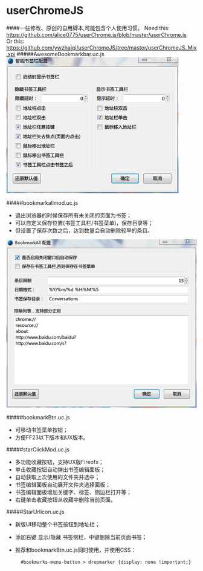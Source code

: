 userChromeJS
============
####一些修改、原创的自用脚本,可能包含个人使用习惯。
Need this:</br>
https://github.com/alice0775/userChrome.js/blob/master/userChrome.js </br>
Or this:</br>
https://github.com/ywzhaiqi/userChromeJS/tree/master/userChromeJS_Mix.xpi
#####AwesomeBookmarkbar.uc.js
![](Img/3.png)

#####bookmarkallmod.uc.js
- 退出浏览器的时候保存所有未关闭的页面为书签；
- 可以自定义保存位置(书签工具栏/书签菜单)，保存目录等；
- 但设置了保存次数之后，达到数量会自动删除较早的条目。

![](Img/2.png)

#####bookmarkBtn.uc.js
- 可移动书签菜单按钮；
- 方便FF23以下版本和UX版本。

#####starClickMod.uc.js
- 多功能收藏按钮，支持UX版Fireofx；
- 单击收藏按钮自动弹出书签编辑面板；
- 自动获取上次使用的文件夹并选中；
- 书签编辑面板自动展开文件夹选择面板；
- 书签编辑面板增加关键字、标签、侧边栏打开等；
- 右键单击收藏按钮从收藏中删除当前页面。

#####StarUrlicon.uc.js
- 新版UI移动整个书签按钮到地址栏；
- 添加右键 显示/隐藏 书签侧栏，中键删除当前页面书签；
- 推荐和bookmarkBtn.uc.js同时使用，并使用CSS：

		#bookmarks-menu-button > dropmarker {display: none !important;}
		

